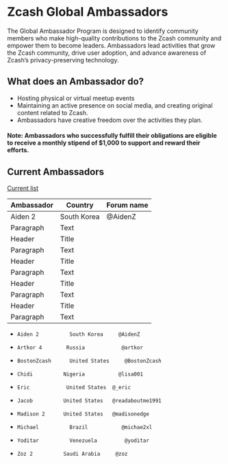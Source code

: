 # Zcash Global Ambassadors


The Global Ambassador Program is designed to identify community members who make high-quality contributions to the Zcash community and empower them to become leaders. Ambassadors lead activities that grow the Zcash community, drive user adoption, and advance awareness of Zcash’s privacy-preserving technology.

## What does an Ambassador do?

  * Hosting physical or virtual meetup events
  * Maintaining an active presence on social media, and creating original content related to Zcash.
  * Ambassadors have creative freedom over the activities they plan. 
  
  #### Note: Ambassadors who successfully fulfill their obligations are eligible to receive a monthly stipend of $1,000 to support and reward their efforts.
  
## Current Ambassadors

  [Current list](https://forum.zcashcommunity.com/t/the-global-ambassador-program/41070/120)
  
  | Ambassador | Country | Forum name|
| ----------- | ----------- | ----------- |
| Aiden 2     | South Korea | @AidenZ     |
| Paragraph   | Text        |             |
| Header      | Title       |             |
| Paragraph   | Text        |             |
| Header      | Title       |             |
| Paragraph   | Text        |             |
| Header      | Title       |             |
| Paragraph   | Text        |             |
| Header      | Title       |             |
| Paragraph   | Text        |             |


  * `Aiden 2 	      South Korea 	  @AidenZ`


  * `Artkor 4 	     Russia 	       @artkor`


  * `BostonZcash 	  United States 	@BostonZcash`


  * `Chidi 	        Nigeria 	      @lisa001`


  * `Eric 	         United States 	@_eric`


  * `Jacob 	        United States 	@readaboutme1991`


  * `Madison 2 	    United States 	@madisonedge`


  * `Michael 	      Brazil 	       @michae2xl`


  * `Yoditar 	      Venezuela 	    @yoditar`


  * `Zoz 2 	        Saudi Arabia 	 @zoz`
